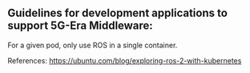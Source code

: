 ## Guidelines for development applications to support 5G-Era Middleware:

For a given pod, only use ROS in a single container.

References: https://ubuntu.com/blog/exploring-ros-2-with-kubernetes 

